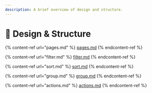 ```yaml
---
description: A brief overview of design and structure.
---
```


# 🎨 Design & Structure

{% content-ref url="pages.md" %}
[pages.md](pages.md)
{% endcontent-ref %}

{% content-ref url="filter.md" %}
[filter.md](filter.md)
{% endcontent-ref %}

{% content-ref url="sort.md" %}
[sort.md](sort.md)
{% endcontent-ref %}

{% content-ref url="group.md" %}
[group.md](group.md)
{% endcontent-ref %}

{% content-ref url="actions.md" %}
[actions.md](actions.md)
{% endcontent-ref %}





